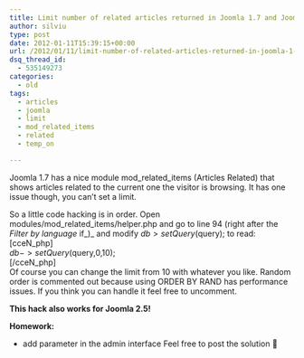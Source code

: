 ```yaml
---
title: Limit number of related articles returned in Joomla 1.7 and Joomla 2.5
author: silviu
type: post
date: 2012-01-11T15:39:15+00:00
url: /2012/01/11/limit-number-of-related-articles-returned-in-joomla-1-7/
dsq_thread_id:
  - 535149273
categories:
  - old
tags:
  - articles
  - joomla
  - limit
  - mod_related_items
  - related
  - temp_on

---
```

Joomla 1.7 has a nice module mod\_related\_items (Articles Related) that shows articles related to the current one the visitor is browsing. It has one issue though, you can&#8217;t set a limit.

So a little code hacking is in order. Open modules/mod\_related\_items/helper.php and go to line 94 (right after the _Filter by language_ if_)_ and modify $db>setQuery($query); to read:  
[cceN_php]  
$db->setQuery($query,0,10);  
[/cceN_php]  
Of course you can change the limit from 10 with whatever you like. Random order is commented out because using ORDER BY RAND has performance issues. If you think you can handle it feel free to uncomment.

**This hack also works for Joomla 2.5!**

**Homework:**

  * add parameter in the admin interface Feel free to post the solution 🙂